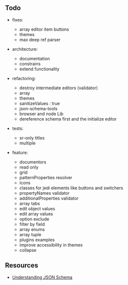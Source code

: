 ## Todo

- fixes:
    - array editor item buttons
    - themes
    - max deep ref parser

- architecture:
    - documentation
    - constrains
    - extend functionality

- refactoring:
    - destroy intermediate editors (validator)
    - array
    - themes
    - sanitizeValues : true
    - json-schema-tools
    - browser and node Lib
    - dereference schema first and the initialize editor
    
- tests:
    - sr-only titles
    - multiple

- feature:
    - documentors
    - read only
    - grid
    - patternProperties resolver
    - icons
    - classes for jedi elements like buttons and switchers
    - propertyNames validator
    - additionalProperties validator
    - array tabs
    - edit object values
    - edit array values
    - option exclude
    - filter by field
    - array enums
    - array tuple 
    - plugins examples
    - improve accessibility in themes
    - collapse

## Resources
* [Understanding JSON Schema](http://json-schema.org/understanding-json-schema/index.html)

